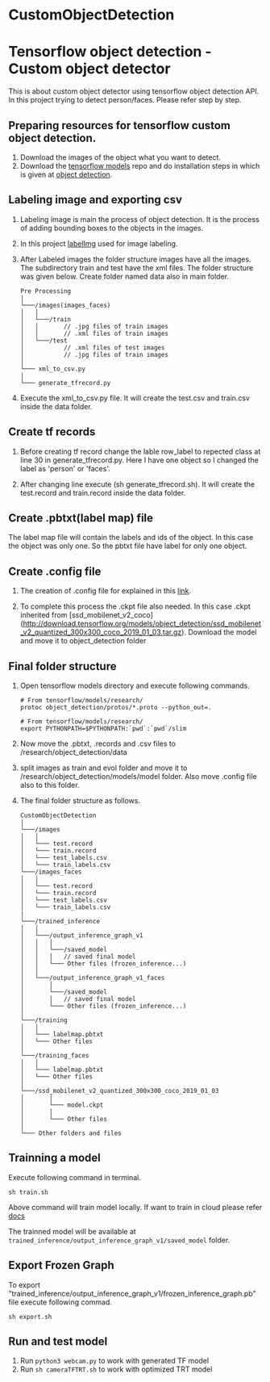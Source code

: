 # CustomObjectDetection

# Tensorflow object detection - Custom object detector

This is about custom object detector using tensorflow object detection API. In this project trying to detect person/faces. Please refer step by step.

## Preparing resources for tensorflow custom object detection.

1. Download the images of the object what you want to detect.
2. Download the [tensorflow models](https://github.com/tensorflow/models) repo and do installation steps in which is given at [object detection](https://github.com/tensorflow/models/blob/master/research/object_detection/g3doc/installation.md).

## Labeling image and exporting csv

1. Labeling image is main the process of object detection. It is the process of adding bounding boxes to the objects in the images.

2. In this project [labelImg](https://github.com/tzutalin/labelImg) used for image labeling.

3. After Labeled images the folder structure images have all the images. The subdirectory train and test have the xml files. The folder structure was given below. Create folder named data also in main folder.

	```
	Pre Processing
	|
	└───/images(images_faces)
	│   │
	│   └───/train
	│   │   	// .jpg files of train images 
	│   │		// .xml files of train images
	│   └───/test 
	│		  	// .xml files of test images
	│			// .jpg files of train images
	│   
	└─── xml_to_csv.py
	│   
	└─── generate_tfrecord.py
	```

4. Execute the xml\_to\_csv.py file. It will create the test.csv and train.csv inside the data folder.

## Create tf records

1. Before creating tf record change the lable row\_label to repected class at line 30 in generate_tfrecord.py. Here I have one object so I changed the label as 'person' or 'faces'.

2. After changing line execute (sh generate_tfrecord.sh). It will create the test.record and train.record inside the data folder.

## Create .pbtxt(label map) file

The label map file will contain the labels and ids of the object. In this case the object was only one. So the pbtxt file have label for only one object.

## Create .config file

1. The creation of .config file for explained in this [link](https://github.com/tensorflow/models/blob/master/research/object_detection/g3doc/configuring_jobs.md).

2. To complete this process the .ckpt file also needed. In this case .ckpt inherited from [ssd\_mobilenet\_v2\_coco\](http://download.tensorflow.org/models/object_detection/ssd_mobilenet_v2_quantized_300x300_coco_2019_01_03.tar.gz). Download the model and move it to object\_detection folder


## Final folder structure

1. Open tensorflow models directory and execute following commands.

	```
	# From tensorflow/models/research/
	protoc object_detection/protos/*.proto --python_out=.
	
	# From tensorflow/models/research/
	export PYTHONPATH=$PYTHONPATH:`pwd`:`pwd`/slim 
	
	```

2. Now move the .pbtxt, .records and .csv files to /research/object_detection/data

3. split images as train and evol folder and move it to /research/object_detection/models/model folder. Also move .config file also to this folder.

4. The final folder structure as follows.

	```
	CustomObjectDetection
	|
	└───/images
	│   │   
	│   └─── test.record 
	│   └─── train.record 
	│   └─── test_labels.csv
	│   └─── train_labels.csv
	└───/images_faces
	│   │   
	│   └─── test.record 
	│   └─── train.record 
	│   └─── test_labels.csv
	│   └─── train_labels.csv 
	|
	└───/trained_inference
	│	│
	│	└───/output_inference_graph_v1
	│	│	│
	│	│	└───/saved_model
	│	│	│	// saved final model
	│	│	└─── Other files (frozen_inference...)
	│	│
	│	└───/output_inference_graph_v1_faces
	│		│
	│		└───/saved_model
	│		│	// saved final model
	│		└─── Other files (frozen_inference...)
	│
	└───/training
	│   │
	│   └─── labelmap.pbtxt
	│   └─── Other files
	│
	└───/training_faces
	│   │
	│   └─── labelmap.pbtxt
	│   └─── Other files
	│
	└───/ssd_mobilenet_v2_quantized_300x300_coco_2019_01_03
	│	    │
	│	    └─── model.ckpt
	│	    │
	│	    └─── Other files
	│   
	└─── Other folders and files
	```


## Trainning a model

Execute following command in terminal.

```
sh train.sh
```

Above command will train model locally. If want to train in cloud please refer [docs](https://github.com/tensorflow/models/blob/master/research/object_detection/g3doc/running_on_cloud.md)

The trainned model will be available at ```trained_inference/output_inference_graph_v1/saved_model``` folder.

## Export Frozen Graph

To export "trained_inference/output_inference_graph_v1/frozen_inference_graph.pb" file execute following commad.

```
sh export.sh
```
	
## Run and test model

1. Run ```python3 webcam.py``` to work with generated TF model
2. Run ```sh cameraTFTRT.sh``` to work with optimized TRT model

	

